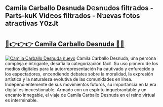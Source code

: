 ## Camila Carballo Desnuda D𝚎sn𝚞dos filtr𝚊dos - Parts-kuK Vid𝚎os filtr𝚊dos - N𝚞evas f𝚘tos atr𝚊ctivas Y0zJt

# <h2><a href="http://mb8xiek.tromn.icu/?c=Camila+Carballo+Desnuda">🔗👉👉👉 Camila Carballo Desnuda 🔗🔗</a></h2>

[![Camila Carballo Desnuda nuevo](https://i.imgur.com/pEAQMta.gif)](http://mb8xiek.tromn.icu/?c=Camila+Carballo+Desnuda)
Camila Carballo Desnuda, una persona compleja e intrigante, desafía la categorización fácil. Su uso pionero de los medios digitales para la autorrepresentación ha cautivado y enfurecido a los espectadores, encendiendo debates sobre la moralidad, la expresión artística y la naturaleza evolutiva de las comunidades en línea. Independientemente de sus movimientos futuros, su importancia en la era digital es incuestionable. Armado con un espíritu inquebrantable y un encanto innegable, el viaje de Camila Carballo Desnuda en el reino virtual es interminable.
